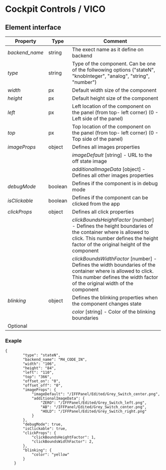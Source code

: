 # Cockpit Controls / VICO


## Element interface

| Property		| Type		| Comment|
|---------------|-----------|--------|
|*backend_name* |string		|The exect name as it define on backend|
|*type*         |string 	|Type of the component. Can be one of the follwowing options ("stateN", "knobInteger", "analog", "string",  "number")|
|*width*        |px     	|Default width size of the component|
|*height*       |px     	|Default height size of the component|
|*left*         |px     	|Left location of the component on the panel (from top- left corner) (0 - Left side of the panel)|
|*top*          |px     	|Top location of the component on the panel (from top- left corner) (0 - Top side of the panel)|
|*imageProps*   |object 	|Defines all images properties|
|               |       	|*imageDefault* [string] - URL to the off state image|
|               |       	|*additionalImageData* [object] - Defines all other images properties|
|*debugMode*    |boolean	|Defines if the component is in debug mode|
|*isClickable*  |boolean	|Defines if the component can be clicked from the app|
|*clickProps*   |object 	|Defines all click properties|
|               |       	|*clickBoundsHeightFactor* [number] - Defines the height boundaries of the container where is allowed to click. This number defines the height factor of the original height of the component|
|               |       	|*clickBoundsWidthFactor* [number] - Defines the width boundaries of the container where is allowed to click. This number defines the width factor of the original width of the component|
|*blinking*     |object 	|Defines the blinking properties when the component changes state|
|               |       	|*color* [string] - Color of the blinking boundaries|
|Optional|

### Exaple


```
{
        "type": "stateN",
        "backend_name": "M4_CODE_IN",
        "width": "106",
        "height": "84",
        "left": "110",
        "top": "366",
        "offset_on": "0",
        "offset_off": "0",
        "imageProps": {
            "imageDefault": "/IFFPanel/Edited/Grey_Switch_center.png",
            "additionalImageData": {
                "ZERO": "/IFFPanel/Edited/Grey_Switch_left.png",
                "AB": "/IFFPanel/Edited/Grey_Switch_center.png",
                "HOLD": "/IFFPanel/Edited/Grey_Switch_right.png"
            }
        },
        "debugMode": true,
        "isClickable": true,
        "clickProps": {
            "clickBoundsHeightFactor": 1,
            "clickBoundsWidthFactor": 2,
        },
        "blinking": {
            "color": "yellow"
        }
    }
```


<!-- - *`backend_name`* [string] The exect name as it define on backend
- *`type`*
- *`width`* [px] Default width size of the component
- *`height`* [px] Default height size of the component
- *`left`*  [px] Left location of the component on the panel (from top- left corner) (0 - Left side of the panel)
- *`top`* [px] Top location of the component on the panel (from top- left corner) (0 - Top side of the panel)
- *`offset_on`*  (Optional) [px] Offset addition to the top position when the component is set to on
- *`offset_off`*  (Optional) [px] Offset addition to the top position when the component is set to off
- *`imageOn`* The relative path to image when the component is set to on
- *`imageDefault`* The relative path to image when the component is set to off
- *`debugMode`* (Optional - Default false) Show debug data of the component
- *`clickBoundsHeightFactor`* (Optional)
- *`clickBoundsWidthFactor`* (Optional)


```
{
    backend_name: string;     
    type: string;
    width: number;
    height: number;
    left: number;
    top: number;
    imageOn: string;
    imageDefault: string;
    offset_on?: number;
    offset_off?: number;
    debugMode?: boolean;
    clickBoundsHeightFactor?: number; 
    clickBoundsWidthFactor?: number; 
}
``` -->

